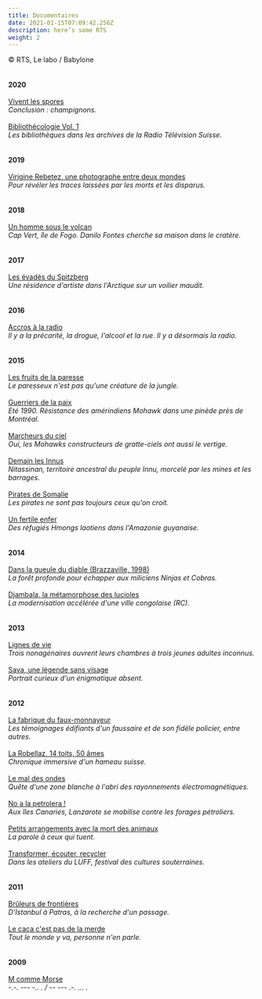 ```yaml
---
title: Documentaires
date: 2021-01-15T07:09:42.256Z
description: here’s some RTS
weight: 2
---
```

© RTS, Le labo / Babylone\
\
\
**2020**\
\
[Vivent les spores](https://www.rts.ch/play/radio/le-labo/audio/vivent-les-spores?id=11712468)\
*Conclusion : champignons.*\
\
[Bibliothécologie Vol. 1](https://www.rts.ch/play/radio/le-labo/audio/bibliothecologie-volume-i?id=11762839)\
*Les bibliothèques dans les archives de la Radio Télévision Suisse.*\
\
\
**2019**\
\
[Virigine Rebetez, une photographe entre deux mondes](https://www.rts.ch/play/radio/le-labo/audio/virginie-rebetez-une-photographe-entre-deux-mondes?id=10916094)\
*Pour révéler les traces laissées par les morts et les disparus.*\
\
\
**2018**\
\
[Un homme sous le volcan](https://www.rts.ch/play/radio/le-labo/audio/un-homme-sous-le-volcan?id=10072410)\
*Cap Vert, île de Fogo. Danilo Fontes cherche sa maison dans le cratère.*\
\
\
**2017**\
\
[Les évadés du Spitzberg](https://www.rts.ch/play/radio/le-labo/audio/les-evades-du-spitzberg?id=9000265&station=a83f29dee7a5d0d3f9fccdb9c92161b1afb512db)\
*Une résidence d'artiste dans l'Arctique sur un voilier maudit.*\
\
\
**2016**\
\
[Accros à la radio](https://pages.rts.ch/espace-2/programmes/le-labo/7796399-le-labo-du-26-06-2016.html)\
*Il y a la précarité, la drogue, l'alcool et la rue. Il y a désormais la radio.*\
\
\
**2015**\
\
[Les fruits de la paresse](https://www.rts.ch/play/radio/le-labo/audio/le-labo?id=7216895)\
*Le paresseux n'est pas qu'une créature de la jungle.*\
\
[Guerriers de la paix](https://www.rts.ch/play/radio/le-labo/audio/guerriers-de-la-paix?id=6694739)\
*Eté 1990. Résistance des amérindiens Mohawk dans une pinède près de Montréal.*\
\
[Marcheurs du ciel](https://www.rts.ch/play/radio/le-labo/audio/marcheurs-du-ciel?id=6427512)\
*Oui, les Mohawks constructeurs de gratte-ciels ont aussi le vertige.*\
\
[Demain les Innus](https://www.rts.ch/play/radio/le-labo/audio/le-labo?id=6731666)\
*Nitassinan, territoire ancestral du peuple Innu, morcelé par les mines et les barrages.*\
\
[Pirates de Somalie](https://pages.rts.ch/espace-2/programmes/le-labo/6376865-le-labo-du-04-01-2015.html)\
*Les pirates ne sont pas toujours ceux qu'on croit.*\
\
[Un fertile enfer](https://www.rts.ch/play/radio/le-labo/audio/un-fertile-enfer?id=7315132)\
*Des réfugiés Hmongs laotiens dans l'Amazonie guyanaise.*\
\
\
**2014**\
\
[Dans la gueule du diable (Brazzaville, 1998)](https://www.rts.ch/play/radio/le-labo/audio/dans-la-gueule-du-diable-brazzaville-1998?id=5463641)\
*La forêt profonde pour échapper aux miliciens Ninjas et Cobras.*\
\
[Djambala, la métamorphose des lucioles](https://www.rts.ch/play/radio/le-labo/audio/djambala-la-metamorphose-des-lucioles?id=5616947)\
*La modernisation accélérée d'une ville congolaise (RC).*\
\
\
**2013**\
\
[Lignes de vie](https://www.rts.ch/play/radio/le-labo/audio/lignes-de-vies?id=5174734)\
*Trois nonagénaires ouvrent leurs chambres à trois jeunes adultes inconnus.*\
\
[Sava, une légende sans visage](https://www.rts.ch/play/radio/le-labo/audio/sava-une-legende-sans-visage?id=5003570)\
*Portrait curieux d'un énigmatique absent.*\
\
\
**2012**\
\
[La fabrique du faux-monnayeur](https://www.rts.ch/play/radio/le-labo/audio/la-fabrique-du-faux-monnayeur?id=3856164)\
*Les témoignages édifiants d'un faussaire et de son fidèle policier, entre autres.*\
\
[La Robellaz, 14 toits, 50 âmes](https://www.rts.ch/play/radio/le-labo/audio/la-robellaz-14-toits-50-ames?id=4270884)\
*Chronique immersive d'un hameau suisse.*\
\
[Le mal des ondes](https://www.rts.ch/play/radio/le-labo/audio/le-mal-des-ondes?id=3897749)\
*Quête d'une zone blanche à l'abri des rayonnements électromagnétiques.*\
\
[No a la petrolera !](https://www.rts.ch/play/radio/le-labo/audio/no-a-la-petrolera-?id=4085055)\
*Aux îles Canaries, Lanzarote se mobilise contre les forages pétroliers.*\
\
[Petits arrangements avec la mort des animaux](https://www.rts.ch/play/radio/le-labo/audio/petits-arrangements-avec-la-mort-des-animaux?id=4431228)\
*La parole à ceux qui tuent.*\
\
[Transformer, écouter, recycler](https://www.rts.ch/play/radio/le-labo/audio/transformer-ecouter-recycler--les-ateliers-du-luff?id=4362146)\
*Dans les ateliers du LUFF, festival des cultures souterraines.*\
\
\
**2011**\
\
[Brûleurs de frontières](https://www.rts.ch/play/radio/le-labo/audio/les-bruleurs-de-frontiere?id=6844965)\
*D'Istanbul à Patras, à la recherche d'un passage.*\
\
[Le caca c'est pas de la merde](https://www.rts.ch/play/radio/le-labo/audio/le-caca-cest-pas-de-la-m---?id=3491151)\
*Tout le monde y va, personne n'en parle.*\
\
\
**2009**\
\
[M comme Morse](https://www.rts.ch/play/radio/emission-sans-nom/audio/lesprit-de-la-lettre-m-comme-morse?id=10185988)\
*\-.-. --- -.. . / -- --- .-. ... .*